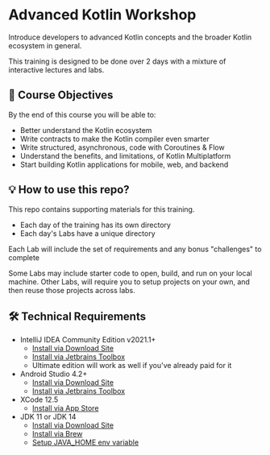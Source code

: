 # Advanced Kotlin Workshop
Introduce developers to advanced Kotlin concepts and the broader Kotlin ecosystem in general.

This training is designed to be done over 2 days with a mixture of interactive lectures and labs.

## 📝 Course Objectives
By the end of this course you will be able to:
- Better understand the Kotlin ecosystem
- Write contracts to make the Kotlin compiler even smarter
- Write structured, asynchronous, code with Coroutines & Flow
- Understand the benefits, and limitations, of Kotlin Multiplatform
- Start building Kotlin applications for mobile, web, and backend

## 💡 How to use this repo?
This repo contains supporting materials for this training.
- Each day of the training has its own directory
- Each day's Labs have a unique directory

Each Lab will include the set of requirements and any bonus "challenges" to complete

Some Labs may include starter code to open, build, and run on your local machine.
Other Labs, will require you to setup projects on your own, and then reuse those projects across labs.

## 🛠 Technical Requirements
- IntelliJ IDEA Community Edition v2021.1+
  - [Install via Download Site](https://www.jetbrains.com/idea/download)
  - [Install via Jetbrains Toolbox](https://www.jetbrains.com/toolbox-app/)
  - Ultimate edition will work as well if you've already paid for it
- Android Studio 4.2+
  - [Install via Download Site](https://developer.android.com/studio)
  - [Install via Jetbrains Toolbox](https://www.jetbrains.com/toolbox-app/)
- XCode 12.5
  - [Install via App Store](https://apps.apple.com/us/app/xcode/id497799835)
- JDK 11 or JDK 14
  - [Install via Download Site](https://adoptopenjdk.net/index.html)
  - [Install via Brew](https://github.com/AdoptOpenJDK/homebrew-openjdk)
  - [Setup JAVA_HOME env variable](https://docs.oracle.com/cd/E19182-01/821-0917/inst_jdk_javahome_t/index.html)  